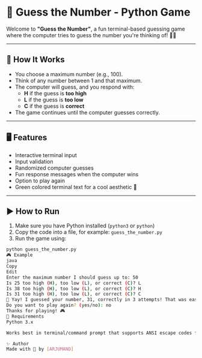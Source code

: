 # 🤖 Guess the Number - Python Game

Welcome to **"Guess the Number"**, a fun terminal-based guessing game where the computer tries to guess the number you're thinking of! 🧠🎯

---

## 📜 How It Works

- You choose a maximum number (e.g., 100).
- Think of any number between 1 and that maximum.
- The computer will guess, and you respond with:
  - **H** if the guess is **too high**
  - **L** if the guess is **too low**
  - **C** if the guess is **correct**
- The game continues until the computer guesses correctly.

---

## 🖥️ Features

- Interactive terminal input
- Input validation
- Randomized computer guesses
- Fun response messages when the computer wins
- Option to play again
- Green colored terminal text for a cool aesthetic 🌿

---

## ▶️ How to Run

1. Make sure you have Python installed (`python3` or `python`)
2. Copy the code into a file, for example: `guess_the_number.py`
3. Run the game using:

```bash
python guess_the_number.py
🎮 Example
java
Copy
Edit
Enter the maximum number I should guess up to: 50
Is 25 too high (H), too low (L), or correct (C)? L
Is 38 too high (H), too low (L), or correct (C)? H
Is 31 too high (H), too low (L), or correct (C)? C
🎉 Yay! I guessed your number, 31, correctly in 3 attempts! That was easy! 😎
Do you want to play again? (yes/no): no
Thanks for playing! 🎮
🧪 Requirements
Python 3.x

Works best in terminal/command prompt that supports ANSI escape codes for colored output

✨ Author
Made with 💚 by [ARJUMAND]